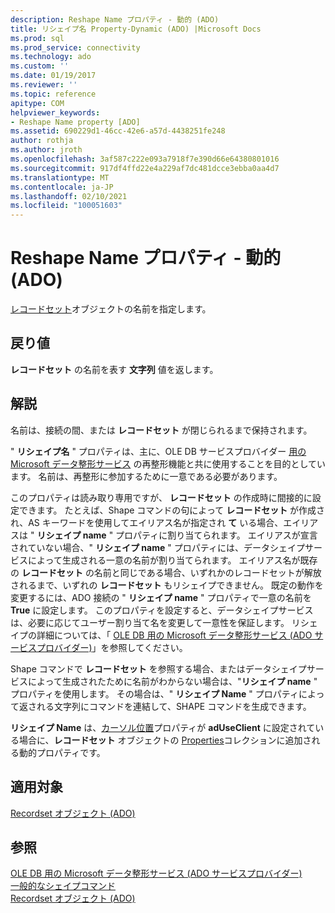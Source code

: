 ```yaml
---
description: Reshape Name プロパティ - 動的 (ADO)
title: リシェイプ名 Property-Dynamic (ADO) |Microsoft Docs
ms.prod: sql
ms.prod_service: connectivity
ms.technology: ado
ms.custom: ''
ms.date: 01/19/2017
ms.reviewer: ''
ms.topic: reference
apitype: COM
helpviewer_keywords:
- Reshape Name property [ADO]
ms.assetid: 690229d1-46cc-42e6-a57d-4438251fe248
author: rothja
ms.author: jroth
ms.openlocfilehash: 3af587c222e093a7918f7e390d66e64380801016
ms.sourcegitcommit: 917df4ffd22e4a229af7dc481dcce3ebba0aa4d7
ms.translationtype: MT
ms.contentlocale: ja-JP
ms.lasthandoff: 02/10/2021
ms.locfileid: "100051603"
---
```

# <a name="reshape-name-property-dynamic-ado"></a>Reshape Name プロパティ - 動的 (ADO)
[レコードセット](./recordset-object-ado.md)オブジェクトの名前を指定します。  
  
## <a name="return-values"></a>戻り値  
 **レコードセット** の名前を表す **文字列** 値を返します。  
  
## <a name="remarks"></a>解説  
 名前は、接続の間、または **レコードセット** が閉じられるまで保持されます。  
  
 " **リシェイプ名** " プロパティは、主に、OLE DB サービスプロバイダー [用の Microsoft データ整形サービス](../../guide/appendixes/microsoft-data-shaping-service-for-ole-db-ado-service-provider.md) の再整形機能と共に使用することを目的としています。 名前は、再整形に参加するために一意である必要があります。  
  
 このプロパティは読み取り専用ですが、 **レコードセット** の作成時に間接的に設定できます。 たとえば、Shape コマンドの句によって **レコードセット** が作成され、AS キーワードを使用してエイリアス名が指定され **て** いる場合、エイリアスは " **リシェイプ name** " プロパティに割り当てられます。 エイリアスが宣言されていない場合、" **リシェイプ name** " プロパティには、データシェイプサービスによって生成される一意の名前が割り当てられます。 エイリアス名が既存の **レコードセット** の名前と同じである場合、いずれかのレコードセットが解放されるまで、いずれの **レコードセット** もリシェイプできません。 既定の動作を変更するには、ADO 接続の " **リシェイプ name** " プロパティで一意の名前を **True** に設定します。 このプロパティを設定すると、データシェイプサービスは、必要に応じてユーザー割り当て名を変更して一意性を保証します。 リシェイプの詳細については、「 [OLE DB 用の Microsoft データ整形サービス (ADO サービスプロバイダー)](../../guide/appendixes/microsoft-data-shaping-service-for-ole-db-ado-service-provider.md)」を参照してください。  
  
 Shape コマンドで **レコードセット** を参照する場合、またはデータシェイプサービスによって生成されたために名前がわからない場合は、"**リシェイプ name** " プロパティを使用します。 その場合は、" **リシェイプ Name** " プロパティによって返される文字列にコマンドを連結して、SHAPE コマンドを生成できます。  
  
 **リシェイプ Name** は、[カーソル位置](./cursorlocation-property-ado.md)プロパティが **adUseClient** に設定されている場合に、**レコードセット** オブジェクトの [Properties](./properties-collection-ado.md)コレクションに追加される動的プロパティです。  
  
## <a name="applies-to"></a>適用対象  
 [Recordset オブジェクト (ADO)](./recordset-object-ado.md)  
  
## <a name="see-also"></a>参照  
 [OLE DB 用の Microsoft データ整形サービス (ADO サービスプロバイダー)](../../guide/appendixes/microsoft-data-shaping-service-for-ole-db-ado-service-provider.md)   
 [一般的なシェイプコマンド](../../guide/data/shape-commands-in-general.md)   
 [Recordset オブジェクト (ADO)](./recordset-object-ado.md)